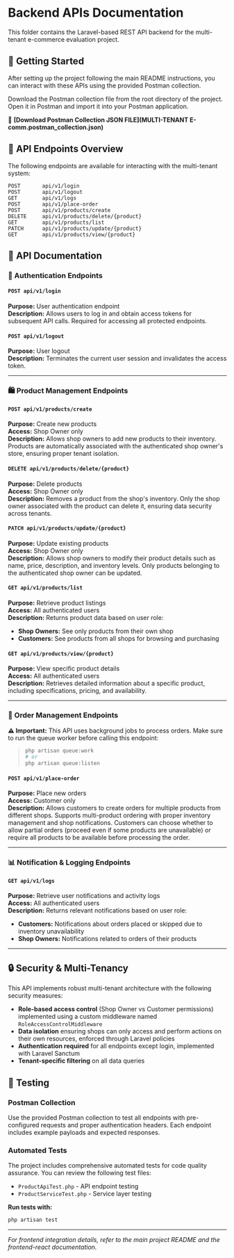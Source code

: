 # Backend APIs Documentation

This folder contains the Laravel-based REST API backend for the multi-tenant e-commerce evaluation project.

## 🚀 Getting Started

After setting up the project following the main README instructions, you can interact with these APIs using the provided Postman collection.

Download the Postman collection file from the root directory of the project. Open it in Postman and import it into your Postman application.

📎 **[Download Postman Collection JSON FILE](MULTI-TENANT E-comm.postman_collection.json)**

## 🔗 API Endpoints Overview

The following endpoints are available for interacting with the multi-tenant system:

```
POST       api/v1/login
POST       api/v1/logout
GET        api/v1/logs
POST       api/v1/place-order
POST       api/v1/products/create
DELETE     api/v1/products/delete/{product}
GET        api/v1/products/list
PATCH      api/v1/products/update/{product}
GET        api/v1/products/view/{product}
```

## 📖 API Documentation

### 🔐 Authentication Endpoints

#### `POST api/v1/login`
**Purpose:** User authentication endpoint  
**Description:** Allows users to log in and obtain access tokens for subsequent API calls. Required for accessing all protected endpoints.

#### `POST api/v1/logout`
**Purpose:** User logout  
**Description:** Terminates the current user session and invalidates the access token.

---

### 🛍️ Product Management Endpoints

#### `POST api/v1/products/create`
**Purpose:** Create new products  
**Access:** Shop Owner only  
**Description:** Allows shop owners to add new products to their inventory. Products are automatically associated with the authenticated shop owner's store, ensuring proper tenant isolation.

#### `DELETE api/v1/products/delete/{product}`
**Purpose:** Delete products  
**Access:** Shop Owner only  
**Description:** Removes a product from the shop's inventory. Only the shop owner associated with the product can delete it, ensuring data security across tenants.

#### `PATCH api/v1/products/update/{product}`
**Purpose:** Update existing products  
**Access:** Shop Owner only  
**Description:** Allows shop owners to modify their product details such as name, price, description, and inventory levels. Only products belonging to the authenticated shop owner can be updated.

#### `GET api/v1/products/list`
**Purpose:** Retrieve product listings  
**Access:** All authenticated users  
**Description:** Returns product data based on user role:
- **Shop Owners:** See only products from their own shop
- **Customers:** See products from all shops for browsing and purchasing

#### `GET api/v1/products/view/{product}`
**Purpose:** View specific product details  
**Access:** All authenticated users  
**Description:** Retrieves detailed information about a specific product, including specifications, pricing, and availability.

---

### 🛒 Order Management Endpoints

**⚠️ Important:** This API uses background jobs to process orders. Make sure to run the queue worker before calling this endpoint:
> ```bash
> php artisan queue:work
> # or
> php artisan queue:listen
> ```

#### `POST api/v1/place-order`
**Purpose:** Place new orders  
**Access:** Customer only  
**Description:** Allows customers to create orders for multiple products from different shops. Supports multi-product ordering with proper inventory management and shop notifications. Customers can choose whether to allow partial orders (proceed even if some products are unavailable) or require all products to be available before processing the order.

---

### 📊 Notification & Logging Endpoints

#### `GET api/v1/logs`
**Purpose:** Retrieve user notifications and activity logs  
**Access:** All authenticated users  
**Description:** Returns relevant notifications based on user role:
- **Customers:** Notifications about orders placed or skipped due to inventory unavailability
- **Shop Owners:** Notifications related to orders of their products

---

## 🔒 Security & Multi-Tenancy

This API implements robust multi-tenant architecture with the following security measures:

- **Role-based access control** (Shop Owner vs Customer permissions) implemented using a custom middleware named `RoleAccessControlMiddleware`
- **Data isolation** ensuring shops can only access and perform actions on their own resources, enforced through Laravel policies
- **Authentication required** for all endpoints except login, implemented with Laravel Sanctum
- **Tenant-specific filtering** on all data queries

## 🧪 Testing

### Postman Collection
Use the provided Postman collection to test all endpoints with pre-configured requests and proper authentication headers. Each endpoint includes example payloads and expected responses.

### Automated Tests
The project includes comprehensive automated tests for code quality assurance. You can review the following test files:

- `ProductApiTest.php` - API endpoint testing
- `ProductServiceTest.php` - Service layer testing

**Run tests with:**
```bash
php artisan test
```

---

*For frontend integration details, refer to the main project README and the frontend-react documentation.*